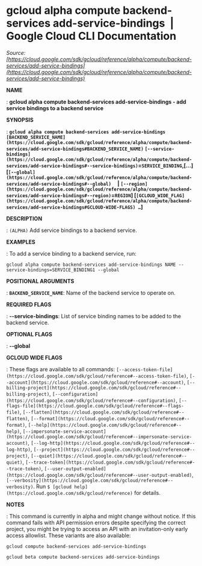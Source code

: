 # gcloud alpha compute backend-services add-service-bindings  |  Google Cloud CLI Documentation

*Source: [https://cloud.google.com/sdk/gcloud/reference/alpha/compute/backend-services/add-service-bindings](https://cloud.google.com/sdk/gcloud/reference/alpha/compute/backend-services/add-service-bindings)*

**NAME**

: **gcloud alpha compute backend-services add-service-bindings - add service bindings to a backend service**

**SYNOPSIS**

: **`gcloud alpha compute backend-services add-service-bindings` `[BACKEND_SERVICE_NAME](https://cloud.google.com/sdk/gcloud/reference/alpha/compute/backend-services/add-service-bindings#BACKEND_SERVICE_NAME)` `[--service-bindings](https://cloud.google.com/sdk/gcloud/reference/alpha/compute/backend-services/add-service-bindings#--service-bindings)`=`SERVICE_BINDING`,[…] [`[--global](https://cloud.google.com/sdk/gcloud/reference/alpha/compute/backend-services/add-service-bindings#--global)`     | `[--region](https://cloud.google.com/sdk/gcloud/reference/alpha/compute/backend-services/add-service-bindings#--region)`=`REGION`] [`[GCLOUD_WIDE_FLAG](https://cloud.google.com/sdk/gcloud/reference/alpha/compute/backend-services/add-service-bindings#GCLOUD-WIDE-FLAGS) …`]**

**DESCRIPTION**

: `(ALPHA)` Add service bindings to a backend service.

**EXAMPLES**

: To add a service binding to a backend service, run:

```
gcloud alpha compute backend-services add-service-bindings NAME --service-bindings=SERVICE_BINDING1 --global
```

**POSITIONAL ARGUMENTS**

: **`BACKEND_SERVICE_NAME`**:
Name of the backend service to operate on.

**REQUIRED FLAGS**

: **--service-bindings**:
List of service binding names to be added to the backend service.

**OPTIONAL FLAGS**

: **--global**

**GCLOUD WIDE FLAGS**

: These flags are available to all commands: `[--access-token-file](https://cloud.google.com/sdk/gcloud/reference#--access-token-file)`,
`[--account](https://cloud.google.com/sdk/gcloud/reference#--account)`, `[--billing-project](https://cloud.google.com/sdk/gcloud/reference#--billing-project)`,
`[--configuration](https://cloud.google.com/sdk/gcloud/reference#--configuration)`,
`[--flags-file](https://cloud.google.com/sdk/gcloud/reference#--flags-file)`,
`[--flatten](https://cloud.google.com/sdk/gcloud/reference#--flatten)`, `[--format](https://cloud.google.com/sdk/gcloud/reference#--format)`, `[--help](https://cloud.google.com/sdk/gcloud/reference#--help)`, `[--impersonate-service-account](https://cloud.google.com/sdk/gcloud/reference#--impersonate-service-account)`,
`[--log-http](https://cloud.google.com/sdk/gcloud/reference#--log-http)`,
`[--project](https://cloud.google.com/sdk/gcloud/reference#--project)`, `[--quiet](https://cloud.google.com/sdk/gcloud/reference#--quiet)`, `[--trace-token](https://cloud.google.com/sdk/gcloud/reference#--trace-token)`, `[--user-output-enabled](https://cloud.google.com/sdk/gcloud/reference#--user-output-enabled)`,
`[--verbosity](https://cloud.google.com/sdk/gcloud/reference#--verbosity)`.
Run `$ [gcloud help](https://cloud.google.com/sdk/gcloud/reference)` for details.

**NOTES**

: This command is currently in alpha and might change without notice. If this
command fails with API permission errors despite specifying the correct project,
you might be trying to access an API with an invitation-only early access
allowlist. These variants are also available:

```
gcloud compute backend-services add-service-bindings
```

```
gcloud beta compute backend-services add-service-bindings
```